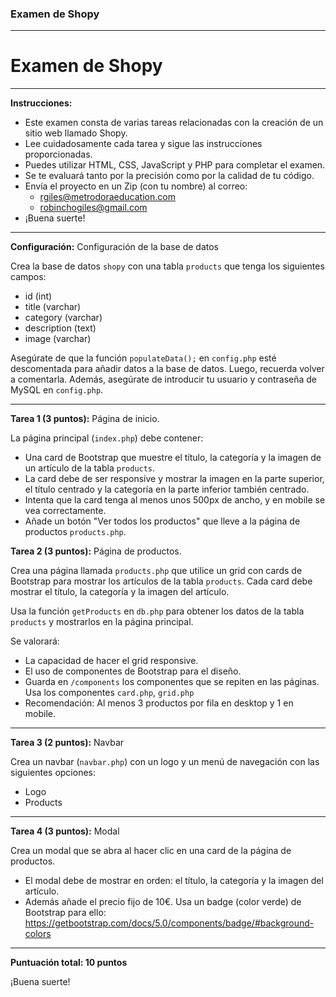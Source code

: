 ### Examen de Shopy

---

# **Examen de Shopy**

---

**Instrucciones:**
- Este examen consta de varias tareas relacionadas con la creación de un sitio web llamado Shopy.
- Lee cuidadosamente cada tarea y sigue las instrucciones proporcionadas.
- Puedes utilizar HTML, CSS, JavaScript y PHP para completar el examen.
- Se te evaluará tanto por la precisión como por la calidad de tu código.
- Envía el proyecto en un Zip (con tu nombre) al correo:
  - rgiles@metrodoraeducation.com
  - robinchogiles@gmail.com
- ¡Buena suerte!

---

**Configuración:** Configuración de la base de datos

Crea la base de datos `shopy` con una tabla `products` que tenga los siguientes campos:
- id (int)
- title (varchar)
- category (varchar)
- description (text)
- image (varchar)

Asegúrate de que la función `populateData();` en `config.php` esté descomentada para añadir datos a la base de datos. Luego, recuerda volver a comentarla. Además, asegúrate de introducir tu usuario y contraseña de MySQL en `config.php`.

---

**Tarea 1 (3 puntos):** Página de inicio.

La página principal (`index.php`) debe contener:

- Una card de Bootstrap que muestre el título, la categoría y la imagen de un artículo de la tabla `products`.
- La card debe de ser responsive y mostrar la imagen en la parte superior, el título centrado y la categoría en la parte inferior también centrado.
- Intenta que la card tenga al menos unos 500px de ancho, y en mobile se vea correctamente.
- Añade un botón "Ver todos los productos" que lleve a la página de productos `products.php`.


**Tarea 2 (3 puntos):** Página de productos.


Crea una página llamada `products.php` que utilice un grid con cards de Bootstrap para mostrar los artículos de la tabla `products`. Cada card debe mostrar el título, la categoría y la imagen del artículo.

Usa la función `getProducts` en `db.php` para obtener los datos de la tabla `products` y mostrarlos en la página principal.

Se valorará:
- La capacidad de hacer el grid responsive.
- El uso de componentes de Bootstrap para el diseño.
- Guarda en `/components` los componentes que se repiten en las páginas. Usa los componentes `card.php`, `grid.php`
- Recomendación: Al menos 3 productos por fila en desktop y 1 en mobile.

---

**Tarea 3 (2 puntos):** Navbar

Crea un navbar (`navbar.php`) con un logo y un menú de navegación con las siguientes opciones:
- Logo
- Products

---

**Tarea 4 (3 puntos):** Modal

Crea un modal que se abra al hacer clic en una card de la página de productos.

- El modal debe de mostrar en orden: el título, la categoría y la imagen del artículo.
- Además añade el precio fijo de 10€. Usa un badge (color verde) de Bootstrap para ello: https://getbootstrap.com/docs/5.0/components/badge/#background-colors

---


**Puntuación total: 10 puntos**

¡Buena suerte!
